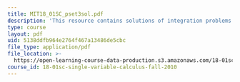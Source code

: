 ```yaml
---
title: MIT18_01SC_pset3sol.pdf
description: 'This resource contains solutions of integration problems. '
type: course
layout: pdf
uid: 5138ddfb964e2764f467a13486de5cbc
file_type: application/pdf
file_location: >-
  https://open-learning-course-data-production.s3.amazonaws.com/18-01sc-single-variable-calculus-fall-2010/5138ddfb964e2764f467a13486de5cbc_MIT18_01SC_pset3sol.pdf
course_id: 18-01sc-single-variable-calculus-fall-2010
---
```

